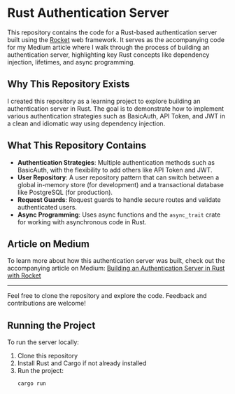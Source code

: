 # Rust Authentication Server

This repository contains the code for a Rust-based authentication server built using the [Rocket](https://rocket.rs/) web framework. It serves as the accompanying code for my Medium article where I walk through the process of building an authentication server, highlighting key Rust concepts like dependency injection, lifetimes, and async programming.

## Why This Repository Exists

I created this repository as a learning project to explore building an authentication server in Rust. The goal is to demonstrate how to implement various authentication strategies such as BasicAuth, API Token, and JWT in a clean and idiomatic way using dependency injection.

## What This Repository Contains

- **Authentication Strategies**: Multiple authentication methods such as BasicAuth, with the flexibility to add others like API Token and JWT.
- **User Repository**: A user repository pattern that can switch between a global in-memory store (for development) and a transactional database like PostgreSQL (for production).
- **Request Guards**: Request guards to handle secure routes and validate authenticated users.
- **Async Programming**: Uses async functions and the `async_trait` crate for working with asynchronous code in Rust.

## Article on Medium

To learn more about how this authentication server was built, check out the accompanying article on Medium:
[Building an Authentication Server in Rust with Rocket](#)

---

Feel free to clone the repository and explore the code. Feedback and contributions are welcome!

## Running the Project

To run the server locally:

1. Clone this repository
2. Install Rust and Cargo if not already installed
3. Run the project:
   ```bash
   cargo run
   ````

